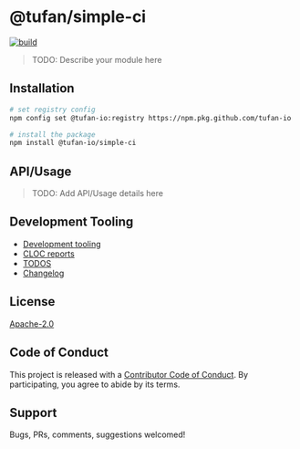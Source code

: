 # @tufan/simple-ci

[![build](https://github.com/tufan-io/action-ci/workflows/action-ci/badge.svg)](https://github.com/tufan-io/action-ci/actions)

> TODO: Describe your module here

## Installation

```bash
# set registry config
npm config set @tufan-io:registry https://npm.pkg.github.com/tufan-io

# install the package
npm install @tufan-io/simple-ci
```

## API/Usage

> TODO: Add API/Usage details here

## Development Tooling
- [Development tooling](docs/DevTools.md)
- [CLOC reports](docs/cloc.md)
- [TODOS](docs/TODOs)
- [Changelog](CHANGELOG.md)

## License
[Apache-2.0](./LICENSE.md)

## Code of Conduct
This project is released with a [Contributor Code of Conduct](code-of-conduct.md).
By participating, you agree to abide by its terms.

## Support
Bugs, PRs, comments, suggestions welcomed!
